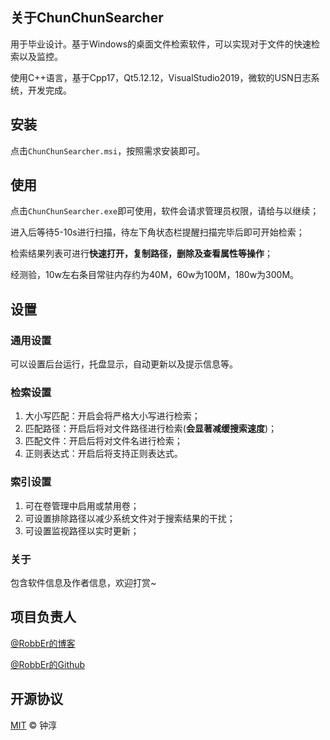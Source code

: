﻿## 关于ChunChunSearcher
用于毕业设计。基于Windows的桌面文件检索软件，可以实现对于文件的快速检索以及监控。

使用C++语言，基于Cpp17，Qt5.12.12，VisualStudio2019，微软的USN日志系统，开发完成。

## 安装
点击`ChunChunSearcher.msi`，按照需求安装即可。

## 使用
点击`ChunChunSearcher.exe`即可使用，软件会请求管理员权限，请给与以继续；

进入后等待5-10s进行扫描，待左下角状态栏提醒扫描完毕后即可开始检索；

检索结果列表可进行**快速打开，复制路径，删除及查看属性等操作**；

经测验，10w左右条目常驻内存约为40M，60w为100M，180w为300M。

## 设置
### 通用设置
可以设置后台运行，托盘显示，自动更新以及提示信息等。

### 检索设置
1. 大小写匹配：开启会将严格大小写进行检索；
2. 匹配路径：开启后将对文件路径进行检索(**会显著减缓搜索速度**)；
3. 匹配文件：开启后将对文件名进行检索；
4. 正则表达式：开启后将支持正则表达式。

### 索引设置
1. 可在卷管理中启用或禁用卷；
2. 可设置排除路径以减少系统文件对于搜索结果的干扰；
3. 可设置监视路径以实时更新；

### 关于
包含软件信息及作者信息，欢迎打赏~

## 项目负责人
[@RobbEr的博客](https://robber.ltd)

[@RobbEr的Github](https://github.com/RobbEr929)

## 开源协议
[MIT](./LICENSE) © 钟淳

